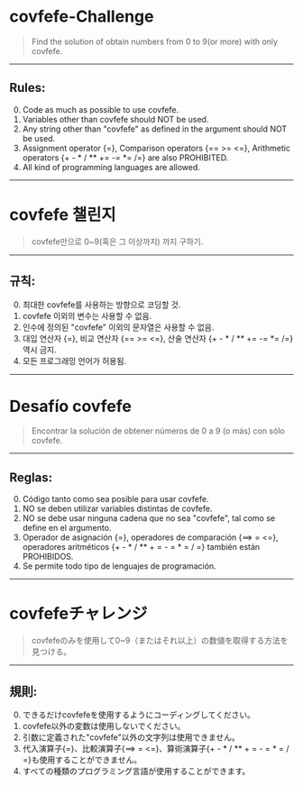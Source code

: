 # covfefe-Challenge
 > Find the solution of obtain numbers from 0 to 9(or more) with only covfefe.
---

Rules:
----------
 0. Code as much as possible to use covfefe.
 1. Variables other than covfefe should NOT be used.
 2. Any string other than "covfefe" as defined in the argument should NOT be used.
 3. Assignment operator {=}, Comparison operators {== >= <=}, Arithmetic operators {+ - * / \** += -= *= /=} are also PROHIBITED.
 4. All kind of programming languages are allowed.


----------
# covfefe 챌린지
 > covfefe만으로 0~9(혹은 그 이상까지) 까지 구하기.
---

규칙:
----------
 0. 최대한 covfefe를 사용하는 방향으로 코딩할 것.
 1. covfefe 이외의 변수는 사용할 수 없음.
 2. 인수에 정의된 "covfefe" 이외의 문자열은 사용할 수 없음.
 3. 대입 연산자 {=}, 비교 연산자 {== >= <=}, 산술 연산자 {+ - * / \** += -= *= /=} 역시 금지.
 4. 모든 프로그래밍 언어가 허용됨.


----------
# Desafío covfefe

 > Encontrar la solución de obtener números de 0 a 9 (o más) con sólo covfefe.
---

Reglas:
----------
 0. Código tanto como sea posible para usar covfefe.
 1. NO se deben utilizar variables distintas de covfefe.
 2. NO se debe usar ninguna cadena que no sea "covfefe", tal como se define en el argumento.
 3. Operador de asignación {=}, operadores de comparación {==> = <=}, operadores aritméticos {+ - * / \** + = - = * = / =} también están PROHIBIDOS.
 4. Se permite todo tipo de lenguajes de programación.
 

----------
# covfefeチャレンジ

 > covfefeのみを使用して0~9（またはそれ以上）の数値を取得する方法を見つける。
---

規則:
----------
 0. できるだけcovfefeを使用するようにコーディングしてください。
 1. covfefe以外の変数は使用しないでください。
 2. 引数に定義された"covfefe"以外の文字列は使用できません。
 3. 代入演算子{=}、比較演算子{==> = <=}、算術演算子{+ - * / \** + = - = * = / =}も使用することができません。
 4. すべての種類のプログラミング言語が使用することができます。

